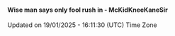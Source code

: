 #### Wise man says only fool rush in - McKidKneeKaneSir
Updated on 19/01/2025 - 16:11:30 (UTC) Time Zone
